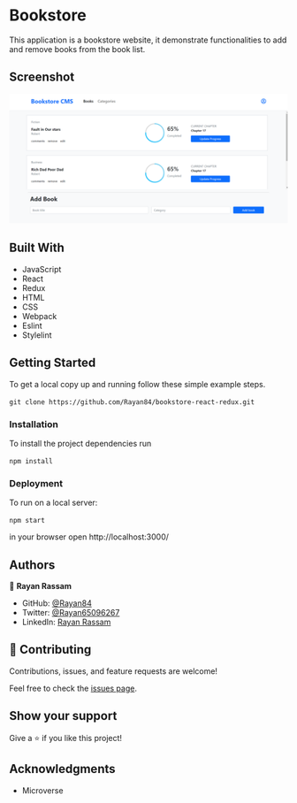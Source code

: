 # Bookstore	
			
This application is a bookstore website, it demonstrate functionalities to add and remove books from the book list.


## Screenshot
		
<img src='./src/components/screenshot.png'>			
				
## Built With			
			
- JavaScript			
- React
- Redux		
- HTML			
- CSS			
- Webpack			
- Eslint			
- Stylelint			
			
## Getting Started			
			
To get a local copy up and running follow these simple example steps.			
			
`git clone https://github.com/Rayan84/bookstore-react-redux.git`			
			
### Installation			
			
To install the project dependencies run			
			
`npm install`			
			
### Deployment			
			
To run on a local server:
			
`npm start`			
			
in your browser open http://localhost:3000/			
			
## Authors			
			
👤 **Rayan Rassam**			
			
- GitHub: [@Rayan84](https://github.com/Rayan84)			
- Twitter: [@Rayan65096267](https://twitter.com/Rayan65096267)			
- LinkedIn: [Rayan Rassam](https://www.linkedin.com/in/rayan-rassam/)			
			
## 🤝 Contributing			
			
Contributions, issues, and feature requests are welcome!			
			
Feel free to check the [issues page](../../issues/).			
			
## Show your support			
			
Give a ⭐️ if you like this project!			
			
## Acknowledgments			
			
- Microverse			
